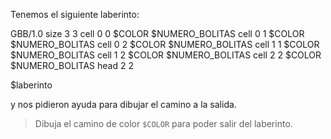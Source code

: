 Tenemos el siguiente laberinto:

<gs-board>
  GBB/1.0
  size 3 3
  cell 0 0 $COLOR $NUMERO_BOLITAS
  cell 0 1 $COLOR $NUMERO_BOLITAS
  cell 0 2 $COLOR $NUMERO_BOLITAS
  cell 1 1 $COLOR $NUMERO_BOLITAS
  cell 1 2 $COLOR $NUMERO_BOLITAS
  cell 2 2 $COLOR $NUMERO_BOLITAS
  head 2 2
<gs-board>

$laberinto

y nos pidieron ayuda para dibujar el camino a la salida.

> Dibuja el camino de color `$COLOR` para poder salir del laberinto.